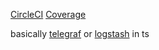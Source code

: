 [CircleCI](https://circleci.com/gh/leshy/seriesFetch.svg?style=svg)
[Coverage](./coverage/badge-functions.svg)


basically [telegraf](https://www.influxdata.com/time-series-platform/telegraf/) or [logstash](https://www.elastic.co/products/logstash) in ts
